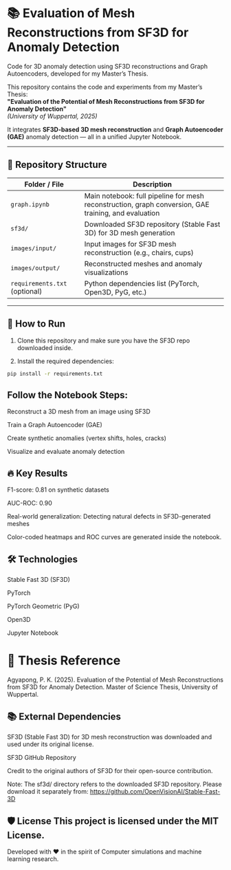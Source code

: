 # 📚 Evaluation of Mesh Reconstructions from SF3D for Anomaly Detection

Code for 3D anomaly detection using SF3D reconstructions and Graph Autoencoders, developed for my Master’s Thesis.

This repository contains the code and experiments from my Master’s Thesis:  
**"Evaluation of the Potential of Mesh Reconstructions from SF3D for Anomaly Detection"**  
*(University of Wuppertal, 2025)*

It integrates **SF3D-based 3D mesh reconstruction** and **Graph Autoencoder (GAE)** anomaly detection — all in a unified Jupyter Notebook.

---

## 📂 Repository Structure

| Folder / File            | Description |
|---------------------------|-------------|
| `graph.ipynb`             | Main notebook: full pipeline for mesh reconstruction, graph conversion, GAE training, and evaluation |
| `sf3d/`                   | Downloaded SF3D repository (Stable Fast 3D) for 3D mesh generation |
| `images/input/`           | Input images for SF3D mesh reconstruction (e.g., chairs, cups) |
| `images/output/`          | Reconstructed meshes and anomaly visualizations |
| `requirements.txt` (optional) | Python dependencies list (PyTorch, Open3D, PyG, etc.) |

---

## 🚀 How to Run

1. Clone this repository and make sure you have the SF3D repo downloaded inside.

3. Install the required dependencies:

```bash
pip install -r requirements.txt

```

## Follow the Notebook Steps:
Reconstruct a 3D mesh from an image using SF3D

Train a Graph Autoencoder (GAE)

Create synthetic anomalies (vertex shifts, holes, cracks)

Visualize and evaluate anomaly detection

## 🔥 Key Results

F1-score: 0.81 on synthetic datasets

AUC-ROC: 0.90

Real-world generalization: Detecting natural defects in SF3D-generated meshes

Color-coded heatmaps and ROC curves are generated inside the notebook.

## 🛠️ Technologies

Stable Fast 3D (SF3D)

PyTorch

PyTorch Geometric (PyG)

Open3D

Jupyter Notebook


# 🧠 Thesis Reference
Agyapong, P. K. (2025). Evaluation of the Potential of Mesh Reconstructions from SF3D for Anomaly Detection. Master of Science Thesis, University of Wuppertal.


## 📚 External Dependencies 
SF3D (Stable Fast 3D) for 3D mesh reconstruction was downloaded and used under its original license.

SF3D GitHub Repository

Credit to the original authors of SF3D for their open-source contribution.

Note: The sf3d/ directory refers to the downloaded SF3D repository.
Please download it separately from: https://github.com/OpenVisionAI/Stable-Fast-3D

## 🛡️ License This project is licensed under the MIT License.

Developed with ❤️ in the spirit of Computer simulations and machine learning research.

